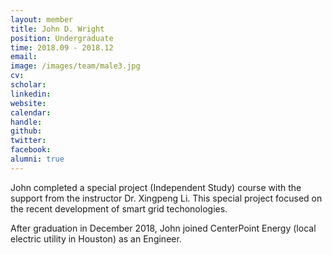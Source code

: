 ```yaml
---
layout: member
title: John D. Wright
position: Undergraduate
time: 2018.09 - 2018.12
email: 
image: /images/team/male3.jpg
cv: 
scholar: 
linkedin: 
website: 
calendar: 
handle: 
github: 
twitter: 
facebook: 
alumni: true
---
```


John completed a special project (Independent Study) course with the support from the instructor Dr. Xingpeng Li. This special project focused on the recent development of smart grid techonologies. 

After graduation in December 2018, John joined CenterPoint Energy (local electric utility in Houston) as an Engineer.
